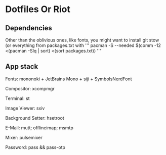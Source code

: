 # Dotfiles Or Riot

## Dependencies

Other than the oblivious ones, like fonts, you might want to install git stow (or everything from packages.txt with ''' pacman -S --needed $(comm -12 <(pacman -Slq | sort) <(sort packages.txt)) '''

## App stack

Fonts: mononoki + JetBrains Mono + siji + SymbolsNerdFont

Compositor: xcompmgr

Terminal: st

Image Viewer: sxiv

Background Setter: hsetroot

E-Mail: mutt; offlineimap; msmtp

Mixer: pulsemixer

Password: pass && pass-otp

